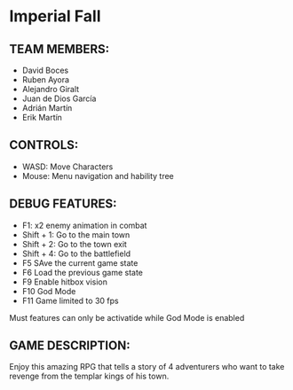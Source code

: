 # Imperial Fall

## TEAM MEMBERS:

  * David Boces
  * Ruben Ayora
  * Alejandro Giralt
  * Juan de Dios García
  * Adrián Martín 
  * Erik Martín
 
## CONTROLS:

  * WASD: Move Characters
  * Mouse: Menu navigation and hability tree
  
## DEBUG FEATURES:

  * F1: x2 enemy animation in combat
  * Shift + 1: Go to the main town
  * Shift + 2: Go to the town exit
  * Shift + 4: Go to the battlefield
  * F5 SAve the current game state
  * F6 Load the previous game state
  * F9 Enable hitbox vision
  * F10 God Mode
  * F11 Game limited to 30 fps
  
Must features can only be activatide while God Mode is enabled
## GAME DESCRIPTION:
  
  Enjoy this amazing RPG that tells a story of 4 adventurers who want to take revenge from the templar kings of his town.

